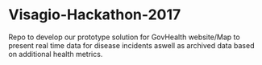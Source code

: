 # Visagio-Hackathon-2017
Repo to develop our prototype solution for GovHealth website/Map to present real time data for disease incidents aswell as archived data based on additional health metrics.
